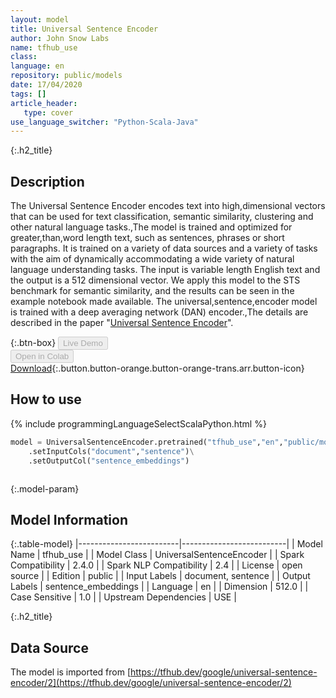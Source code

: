 ```yaml
---
layout: model
title: Universal Sentence Encoder
author: John Snow Labs
name: tfhub_use
class: 
language: en
repository: public/models
date: 17/04/2020
tags: []
article_header:
   type: cover
use_language_switcher: "Python-Scala-Java"
---
```


{:.h2_title}
## Description 
The Universal Sentence Encoder encodes text into high,dimensional vectors that can be used for text classification, semantic similarity, clustering and other natural language tasks.,The model is trained and optimized for greater,than,word length text, such as sentences, phrases or short paragraphs. It is trained on a variety of data sources and a variety of tasks with the aim of dynamically accommodating a wide variety of natural language understanding tasks. The input is variable length English text and the output is a 512 dimensional vector. We apply this model to the STS benchmark for semantic similarity, and the results can be seen in the example notebook made available. The universal,sentence,encoder model is trained with a deep averaging network (DAN) encoder.,The details are described in the paper "[Universal Sentence Encoder](https://arxiv.org/abs/1803.11175)".



{:.btn-box}
<button class="button button-orange" disabled>Live Demo</button><br/><button class="button button-orange" disabled>Open in Colab</button><br/>[Download](https://s3.amazonaws.com/auxdata.johnsnowlabs.com/public/models/tfhub_use_en_2.4.0_2.4_1587136330099.zip){:.button.button-orange.button-orange-trans.arr.button-icon}<br/>

## How to use 
<div class="tabs-box" markdown="1">

{% include programmingLanguageSelectScalaPython.html %}

```python
model = UniversalSentenceEncoder.pretrained("tfhub_use","en","public/models")\
	.setInputCols("document","sentence")\
	.setOutputCol("sentence_embeddings")
```

```scala

```
</div>



{:.model-param}
## Model Information

{:.table-model}
|-------------------------|--------------------------|
| Model Name              | tfhub_use                |
| Model Class             | UniversalSentenceEncoder |
| Spark Compatibility     | 2.4.0                    |
| Spark NLP Compatibility | 2.4                      |
| License                 | open source              |
| Edition                 | public                   |
| Input Labels            | document, sentence       |
| Output Labels           | sentence_embeddings      |
| Language                | en                       |
| Dimension               | 512.0                    |
| Case Sensitive          | 1.0                      |
| Upstream Dependencies   | USE                      |




{:.h2_title}
## Data Source
The model is imported from [https://tfhub.dev/google/universal-sentence-encoder/2](https://tfhub.dev/google/universal-sentence-encoder/2)

